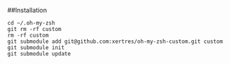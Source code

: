 ##Installation

	cd ~/.oh-my-zsh
	git rm -rf custom
	rm -rf custom
	git submodule add git@github.com:xertres/oh-my-zsh-custom.git custom
	git submodule init
	git submodule update
